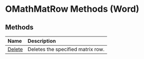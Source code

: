 
# OMathMatRow Methods (Word)

## Methods



|**Name**|**Description**|
|:-----|:-----|
|[Delete](b90615ee-6ecc-5d55-c088-b3a82593a050.md)|Deletes the specified matrix row.|
